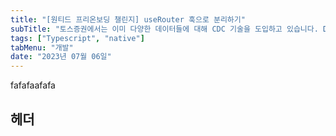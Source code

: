 ```yaml
---
title: "[원티드 프리온보딩 챌린지] useRouter 훅으로 분리하기"
subTitle: "토스증권에서는 이미 다양한 데이터들에 대해 CDC 기술을 도입하고 있습니다. Data Analyst 분들이 사용하는 분석계 데이터, ML Engineer 분들이 학습용 데이터, 토스 앱에서 사용되는 서비스용 데이터 등 다양한 분야에서 CDC를 도입하여 실시간으로 데이터를 제공하고 있었습니다."
tags: ["Typescript", "native"]
tabMenu: "개발"
date: "2023년 07월 06일"
---
```


fafafaafafa

## 헤더
